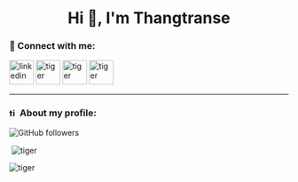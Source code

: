 <h1 align="center">Hi 👋, I'm Thangtranse</h1>

### 🤝 Connect with me:

<a href="https://www.linkedin.com/in/tran-thang-a83864168/" target="_blank"><img src="https://cdn.jsdelivr.net/npm/simple-icons@3.0.1/icons/linkedin.svg" alt="linkedin" height="44" width="44" /></a>
<a href="mailto:thangtranse@gmail.com" target="_blank"><img src="https://cdn.jsdelivr.net/npm/simple-icons@3.13.0/icons/gmail.svg" alt="tiger" height="44" width="44" /></a>
<a href="https://github.com/thangtranse" target="_blank"><img src="https://cdn.jsdelivr.net/npm/simple-icons@3.0.1/icons/github.svg" alt="tiger" height="44" width="44" /></a>
<a href="https://www.facebook.com/thangtranse/" target="_blank"><img src="https://cdn.jsdelivr.net/npm/simple-icons@3.0.1/icons/facebook.svg" alt="tiger" height="44" width="44" /></a>

<hr />

### <img src="https://cdn.jsdelivr.net/npm/simple-icons@3.0.1/icons/github.svg" alt="tiger" height="15" width="15" /> About my profile:

![GitHub followers](https://img.shields.io/github/followers/thangtranse?logo=GitHub&style=for-the-badge)

<p>&nbsp;<img align="center" src="https://github-readme-stats.vercel.app/api?username=thangtranse&show_icons=true" alt="tiger" /></p>
<p><img align="left" src="https://github-readme-stats.vercel.app/api/top-langs/?username=thangtranse&layout=compact&hide=html" alt="tiger" /></p>
